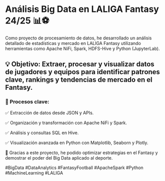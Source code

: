 # Análisis Big Data en LALIGA Fantasy 24/25 📊⚽

Como proyecto de procesamiento de datos, he desarrollado un análisis detallado de estadísticas y mercado en LALIGA Fantasy utilizando herramientas como Apache NiFi, Spark, HDFS-Hive y Python (JupyterLab).

## 💡 Objetivo: Extraer, procesar y visualizar datos de jugadores y equipos para identificar patrones clave, rankings y tendencias de mercado en el Fantasy.

### 🔹 Procesos clave:

✅ Extracción de datos desde JSON y APIs.

✅ Organización y transformación con Apache NiFi y Spark.

✅ Análisis y consultas SQL en Hive.

✅ Visualización avanzada en Python con Matplotlib, Seaborn y Plotly.

🚀 Gracias a este proyecto, he podido optimizar estrategias en el Fantasy y demostrar el poder del Big Data aplicado al deporte.

#BigData #DataAnalytics #FantasyFootball #ApacheSpark #Python #MachineLearning #LALIGA
